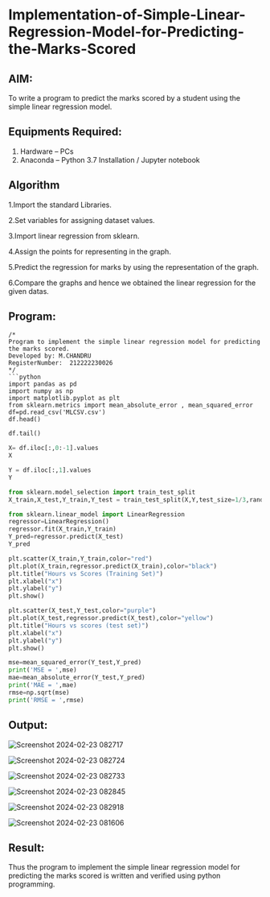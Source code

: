 # Implementation-of-Simple-Linear-Regression-Model-for-Predicting-the-Marks-Scored

## AIM:
To write a program to predict the marks scored by a student using the simple linear regression model.

## Equipments Required:
1. Hardware – PCs
2. Anaconda – Python 3.7 Installation / Jupyter notebook

## Algorithm
1.Import the standard Libraries.

2.Set variables for assigning dataset values.

3.Import linear regression from sklearn.

4.Assign the points for representing in the graph.

5.Predict the regression for marks by using the representation of the graph.

6.Compare the graphs and hence we obtained the linear regression for the given datas.

## Program:
```
/*
Program to implement the simple linear regression model for predicting the marks scored.
Developed by: M.CHANDRU
RegisterNumber:  212222230026
*/
```python
import pandas as pd
import numpy as np
import matplotlib.pyplot as plt
from sklearn.metrics import mean_absolute_error , mean_squared_error
df=pd.read_csv('MLCSV.csv')
df.head()
```
```python
df.tail()
```
```python
X= df.iloc[:,0:-1].values
X
```
```python
Y = df.iloc[:,1].values
Y
```
```python
from sklearn.model_selection import train_test_split
X_train,X_test,Y_train,Y_test = train_test_split(X,Y,test_size=1/3,random_state=0)
```
```python
from sklearn.linear_model import LinearRegression
regressor=LinearRegression()
regressor.fit(X_train,Y_train)
Y_pred=regressor.predict(X_test)
Y_pred
```
```python
plt.scatter(X_train,Y_train,color="red")
plt.plot(X_train,regressor.predict(X_train),color="black")
plt.title("Hours vs Scores (Training Set)")
plt.xlabel("x")
plt.ylabel("y")
plt.show()
```
```python
plt.scatter(X_test,Y_test,color="purple")
plt.plot(X_test,regressor.predict(X_test),color="yellow")
plt.title("Hours vs scores (test set)")
plt.xlabel("x")
plt.ylabel("y")
plt.show()
```
```python
mse=mean_squared_error(Y_test,Y_pred)
print('MSE = ',mse)
mae=mean_absolute_error(Y_test,Y_pred)
print('MAE = ',mae)
rmse=np.sqrt(mse)
print('RMSE = ',rmse)
```
## Output:
![Screenshot 2024-02-23 082717](https://github.com/chandrumathiyazhagan/Implementation-of-Simple-Linear-Regression-Model-for-Predicting-the-Marks-Scored/assets/119393023/cf358a6d-b8db-4eca-a202-a47ad5cb4c49)

![Screenshot 2024-02-23 082724](https://github.com/chandrumathiyazhagan/Implementation-of-Simple-Linear-Regression-Model-for-Predicting-the-Marks-Scored/assets/119393023/860716ce-33ab-4bc8-a96c-6c7e6ac8d8be)

![Screenshot 2024-02-23 082733](https://github.com/chandrumathiyazhagan/Implementation-of-Simple-Linear-Regression-Model-for-Predicting-the-Marks-Scored/assets/119393023/80b38ef6-fd25-4a74-91c2-37963bb17faa)

![Screenshot 2024-02-23 082845](https://github.com/chandrumathiyazhagan/Implementation-of-Simple-Linear-Regression-Model-for-Predicting-the-Marks-Scored/assets/119393023/c2caf94a-083d-4da4-8e1a-460675df7d7b)

![Screenshot 2024-02-23 082918](https://github.com/chandrumathiyazhagan/Implementation-of-Simple-Linear-Regression-Model-for-Predicting-the-Marks-Scored/assets/119393023/9267f523-bdf9-4397-a9cd-c937264d1770)

![Screenshot 2024-02-23 081606](https://github.com/chandrumathiyazhagan/Implementation-of-Simple-Linear-Regression-Model-for-Predicting-the-Marks-Scored/assets/119393023/632f01d8-a3f2-493f-ae7a-afc4948f1358)



## Result:
Thus the program to implement the simple linear regression model for predicting the marks scored is written and verified using python programming.
